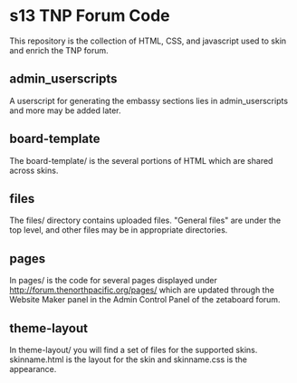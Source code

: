 s13 TNP Forum Code
================================

This repository is the collection of HTML, CSS, and javascript used to skin and enrich the TNP forum.

admin\_userscripts
-------------------------
A userscript for generating the embassy sections lies in admin\_userscripts and more may be added later.

board-template
-------------------------
The board-template/ is the several portions of HTML which are shared across skins.

files
-------------------------
The files/ directory contains uploaded files. "General files" are under the top level, and other files may be in appropriate directories.

pages
-------------------------
In pages/ is the code for several pages displayed under http://forum.thenorthpacific.org/pages/ which are updated through the Website Maker panel in the Admin Control Panel of the zetaboard forum.

theme-layout
-------------------------
In theme-layout/ you will find a set of files for the supported skins. skinname.html is the layout for the skin and skinname.css is the appearance.
